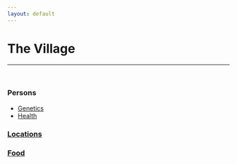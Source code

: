```yaml
---
layout: default
---
```


# The Village

***
<br />

### Persons

* [Genetics](/the-village/genetics)
* [Health](/the-village/health)


### [Locations](/the-village/locations)


### [Food](/the-village/food)